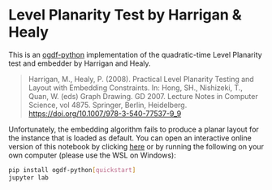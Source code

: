 # Level Planarity Test by Harrigan & Healy

This is an [ogdf-python](https://github.com/ogdf/ogdf-python) implementation of the quadratic-time Level Planarity test and embedder by Harrigan and Healy.

> Harrigan, M., Healy, P. (2008). Practical Level Planarity Testing and Layout with Embedding Constraints. In: Hong, SH., Nishizeki, T., Quan, W. (eds) Graph Drawing. GD 2007. Lecture Notes in Computer Science, vol 4875. Springer, Berlin, Heidelberg. https://doi.org/10.1007/978-3-540-77537-9_9

Unfortunately, the embedding algorithm fails to produce a planar layout for the instance that is loaded as default.
You can open an interactive online version of this notebook by clicking [here](https://mybinder.org/v2/gh/N-Coder/HarriganHealy/HEAD?labpath=HarriganHealy.ipynb) or by running the following on your own computer (please use the WSL on Windows):

```bash
pip install ogdf-python[quickstart]
jupyter lab
```
